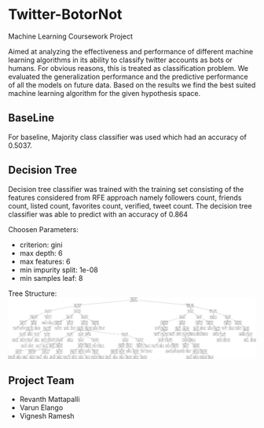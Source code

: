 # Twitter-BotorNot

Machine Learning Coursework Project

Aimed at analyzing the effectiveness and performance of different machine learning algorithms in its ability to classify twitter accounts as bots or humans. For obvious reasons, this is treated as classification problem. We evaluated the generalization performance and the predictive performance of all the models on future data. Based on the results we find the best suited machine learning algorithm for the given hypothesis space. 

BaseLine 
----
For baseline, Majority class classifier was used which had an accuracy of 0.5037.


 Decision Tree
 -------
Decision tree classifier was trained with the training set consisting of the features considered from RFE approach namely followers count, friends count, listed count, favorites count, verified, tweet count.  The decision tree classifier was able to predict with an accuracy of 0.864

Choosen Parameters:
* criterion: gini 
* max depth: 6
* max features: 6
* min impurity split: 1e-08
* min samples leaf: 8

Tree Structure: 
![Alt text](https://github.com/Vignesh6v/Twitter-BotorNot/blob/master/image.jpeg "Tree Visualization") 


Project Team
-------

* Revanth Mattapalli
* Varun Elango
* Vignesh Ramesh
